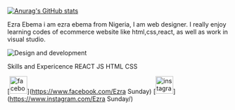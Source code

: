 
[![Anurag's GitHub stats](https://github-readme-stats.vercel.app/api?username=ezraebema)](https://github.com/anuraghazra/github-readme-stats)

Ezra Ebema
i am ezra ebema from Nigeria, I am web designer. I really enjoy learning codes of ecommerce website like html,css,react, as well as work in visual studio.

![Design and development](https://arturssmirnovs.github.io/github-profile-readme-generator/images/banner.png)


Skills and Expericence
REACT 
JS 
HTML
CSS  


[<img src='https://cdn.jsdelivr.net/npm/simple-icons@3.0.1/icons/facebook.svg' alt='facebook' height='40'>](https://www.facebook.com/Ezra Sunday)  [<img src='https://cdn.jsdelivr.net/npm/simple-icons@3.0.1/icons/instagram.svg' alt='instagram' height='40'>](https://www.instagram.com/Ezra Sunday/)  

